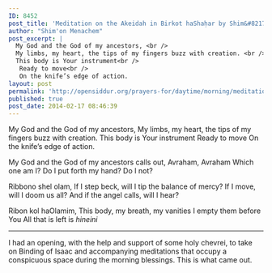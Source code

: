 ```yaml
---
ID: 8452
post_title: 'Meditation on the Akeidah in Birkot haShaḥar by Shim&#8217;on Menachem'
author: "Shim'on Menachem"
post_excerpt: |
  My God and the God of my ancestors, <br />
  My limbs, my heart, the tips of my fingers buzz with creation. <br />
  This body is Your instrument<br />
   Ready to move<br />
   On the knife’s edge of action.
layout: post
permalink: 'http://opensiddur.org/prayers-for/daytime/morning/meditation-on-the-akeidah-in-birkot-hasha%e1%b8%a5ar-by-shimon-menachem/'
published: true
post_date: 2014-02-17 08:46:39
---
```

<div class="english">
My God and the God of my ancestors,
My limbs, my heart, the tips of my fingers buzz with creation.
This body is Your instrument
Ready to move
On the knife’s edge of action.

My God and the God of my ancestors calls out,
Avraham, Avraham
Which one am I?
Do I put forth my hand?
Do I not?

Ribbono shel olam,
If I step beck, will I tip the balance of mercy?
If I move, will I doom us all?
And if the angel calls, will I hear?

Ribon kol haOlamim,
This body, my breath, my vanities
I empty them before You
All that is left is <em>hineini</em>
</div>

<hr />

I had an opening, with the help and support of some holy chevrei, to take on Binding of Isaac and accompanying meditations that occupy a conspicuous space during the morning blessings. This is what came out.
